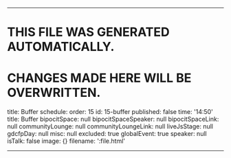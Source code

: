 ----

# THIS FILE WAS GENERATED AUTOMATICALLY.
# CHANGES MADE HERE WILL BE OVERWRITTEN.

title: Buffer
schedule:
  order: 15
  id: 15-buffer
  published: false
  time: '14:50'
  title: Buffer
  bipocitSpace: null
  bipocitSpaceSpeaker: null
  bipocitSpaceLink: null
  communityLounge: null
  communityLoungeLink: null
  liveJsStage: null
  gdcfpDay: null
  misc: null
  excluded: true
  globalEvent: true
  speaker: null
  isTalk: false
  image: {}
filename: ':file.html'

----

